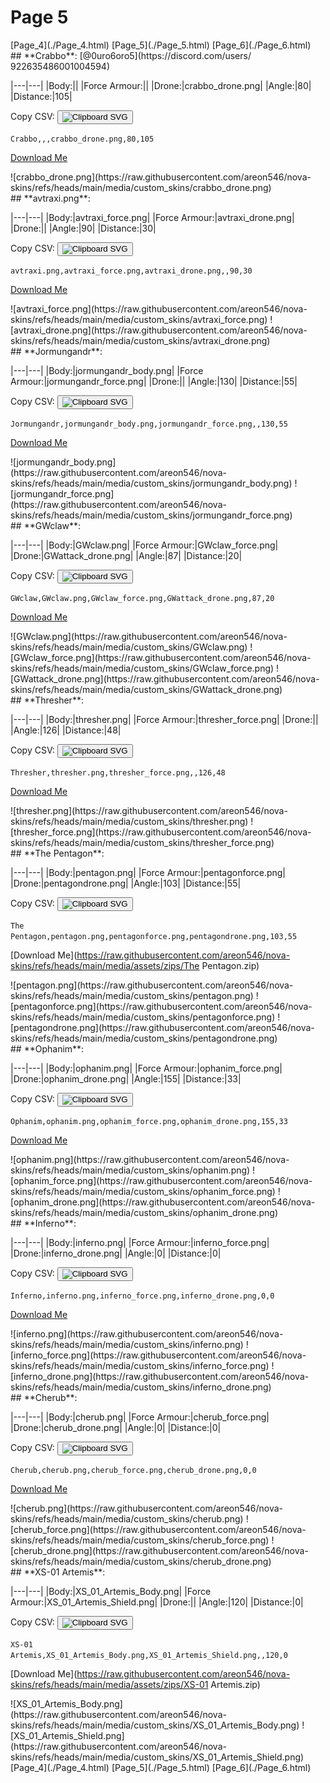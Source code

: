 # Page 5

<section class="nav">
[Page_4](./Page_4.html)
[Page_5](./Page_5.html)
[Page_6](./Page_6.html)
</section>
<section class='skins'>
<section class='skin'>
## **Crabbo**:
[@0uro6oro5](https://discord.com/users/ 922635486001004594)


|---|---|
|Body:||
|Force Armour:||
|Drone:|crabbo_drone.png|
|Angle:|80|
|Distance:|105|

Copy CSV: <button class='copier' csv='Crabbo,,,crabbo_drone.png,80,105'><img src='/static/svg/copy.svg' alt='Clipboard SVG'></img></button>

<code class='csv'>Crabbo,,,crabbo_drone.png,80,105</code>

[Download Me](https://raw.githubusercontent.com/areon546/nova-skins/refs/heads/main/media/assets/zips/Crabbo.zip)

<section class="media">
![crabbo_drone.png](https://raw.githubusercontent.com/areon546/nova-skins/refs/heads/main/media/custom_skins/crabbo_drone.png)

</section>
</section>
<section class='skin'>
## **avtraxi.png**:



|---|---|
|Body:|avtraxi_force.png|
|Force Armour:|avtraxi_drone.png|
|Drone:||
|Angle:|90|
|Distance:|30|

Copy CSV: <button class='copier' csv='avtraxi.png,avtraxi_force.png,avtraxi_drone.png,,90,30'><img src='/static/svg/copy.svg' alt='Clipboard SVG'></img></button>

<code class='csv'>avtraxi.png,avtraxi_force.png,avtraxi_drone.png,,90,30</code>

[Download Me](https://raw.githubusercontent.com/areon546/nova-skins/refs/heads/main/media/assets/zips/avtraxi.png.zip)

<section class="media">
![avtraxi_force.png](https://raw.githubusercontent.com/areon546/nova-skins/refs/heads/main/media/custom_skins/avtraxi_force.png)
![avtraxi_drone.png](https://raw.githubusercontent.com/areon546/nova-skins/refs/heads/main/media/custom_skins/avtraxi_drone.png)

</section>
</section>
<section class='skin'>
## **Jormungandr**:



|---|---|
|Body:|jormungandr_body.png|
|Force Armour:|jormungandr_force.png|
|Drone:||
|Angle:|130|
|Distance:|55|

Copy CSV: <button class='copier' csv='Jormungandr,jormungandr_body.png,jormungandr_force.png,,130,55'><img src='/static/svg/copy.svg' alt='Clipboard SVG'></img></button>

<code class='csv'>Jormungandr,jormungandr_body.png,jormungandr_force.png,,130,55</code>

[Download Me](https://raw.githubusercontent.com/areon546/nova-skins/refs/heads/main/media/assets/zips/Jormungandr.zip)

<section class="media">
![jormungandr_body.png](https://raw.githubusercontent.com/areon546/nova-skins/refs/heads/main/media/custom_skins/jormungandr_body.png)
![jormungandr_force.png](https://raw.githubusercontent.com/areon546/nova-skins/refs/heads/main/media/custom_skins/jormungandr_force.png)

</section>
</section>
<section class='skin'>
## **GWclaw**:



|---|---|
|Body:|GWclaw.png|
|Force Armour:|GWclaw_force.png|
|Drone:|GWattack_drone.png|
|Angle:|87|
|Distance:|20|

Copy CSV: <button class='copier' csv='GWclaw,GWclaw.png,GWclaw_force.png,GWattack_drone.png,87,20'><img src='/static/svg/copy.svg' alt='Clipboard SVG'></img></button>

<code class='csv'>GWclaw,GWclaw.png,GWclaw_force.png,GWattack_drone.png,87,20</code>

[Download Me](https://raw.githubusercontent.com/areon546/nova-skins/refs/heads/main/media/assets/zips/GWclaw.zip)

<section class="media">
![GWclaw.png](https://raw.githubusercontent.com/areon546/nova-skins/refs/heads/main/media/custom_skins/GWclaw.png)
![GWclaw_force.png](https://raw.githubusercontent.com/areon546/nova-skins/refs/heads/main/media/custom_skins/GWclaw_force.png)
![GWattack_drone.png](https://raw.githubusercontent.com/areon546/nova-skins/refs/heads/main/media/custom_skins/GWattack_drone.png)

</section>
</section>
<section class='skin'>
## **Thresher**:



|---|---|
|Body:|thresher.png|
|Force Armour:|thresher_force.png|
|Drone:||
|Angle:|126|
|Distance:|48|

Copy CSV: <button class='copier' csv='Thresher,thresher.png,thresher_force.png,,126,48'><img src='/static/svg/copy.svg' alt='Clipboard SVG'></img></button>

<code class='csv'>Thresher,thresher.png,thresher_force.png,,126,48</code>

[Download Me](https://raw.githubusercontent.com/areon546/nova-skins/refs/heads/main/media/assets/zips/Thresher.zip)

<section class="media">
![thresher.png](https://raw.githubusercontent.com/areon546/nova-skins/refs/heads/main/media/custom_skins/thresher.png)
![thresher_force.png](https://raw.githubusercontent.com/areon546/nova-skins/refs/heads/main/media/custom_skins/thresher_force.png)

</section>
</section>
<section class='skin'>
## **The Pentagon**:



|---|---|
|Body:|pentagon.png|
|Force Armour:|pentagonforce.png|
|Drone:|pentagondrone.png|
|Angle:|103|
|Distance:|55|

Copy CSV: <button class='copier' csv='The Pentagon,pentagon.png,pentagonforce.png,pentagondrone.png,103,55'><img src='/static/svg/copy.svg' alt='Clipboard SVG'></img></button>

<code class='csv'>The Pentagon,pentagon.png,pentagonforce.png,pentagondrone.png,103,55</code>

[Download Me](https://raw.githubusercontent.com/areon546/nova-skins/refs/heads/main/media/assets/zips/The Pentagon.zip)

<section class="media">
![pentagon.png](https://raw.githubusercontent.com/areon546/nova-skins/refs/heads/main/media/custom_skins/pentagon.png)
![pentagonforce.png](https://raw.githubusercontent.com/areon546/nova-skins/refs/heads/main/media/custom_skins/pentagonforce.png)
![pentagondrone.png](https://raw.githubusercontent.com/areon546/nova-skins/refs/heads/main/media/custom_skins/pentagondrone.png)

</section>
</section>
<section class='skin'>
## **Ophanim**:



|---|---|
|Body:|ophanim.png|
|Force Armour:|ophanim_force.png|
|Drone:|ophanim_drone.png|
|Angle:|155|
|Distance:|33|

Copy CSV: <button class='copier' csv='Ophanim,ophanim.png,ophanim_force.png,ophanim_drone.png,155,33'><img src='/static/svg/copy.svg' alt='Clipboard SVG'></img></button>

<code class='csv'>Ophanim,ophanim.png,ophanim_force.png,ophanim_drone.png,155,33</code>

[Download Me](https://raw.githubusercontent.com/areon546/nova-skins/refs/heads/main/media/assets/zips/Ophanim.zip)

<section class="media">
![ophanim.png](https://raw.githubusercontent.com/areon546/nova-skins/refs/heads/main/media/custom_skins/ophanim.png)
![ophanim_force.png](https://raw.githubusercontent.com/areon546/nova-skins/refs/heads/main/media/custom_skins/ophanim_force.png)
![ophanim_drone.png](https://raw.githubusercontent.com/areon546/nova-skins/refs/heads/main/media/custom_skins/ophanim_drone.png)

</section>
</section>
<section class='skin'>
## **Inferno**:



|---|---|
|Body:|inferno.png|
|Force Armour:|inferno_force.png|
|Drone:|inferno_drone.png|
|Angle:|0|
|Distance:|0|

Copy CSV: <button class='copier' csv='Inferno,inferno.png,inferno_force.png,inferno_drone.png,0,0'><img src='/static/svg/copy.svg' alt='Clipboard SVG'></img></button>

<code class='csv'>Inferno,inferno.png,inferno_force.png,inferno_drone.png,0,0</code>

[Download Me](https://raw.githubusercontent.com/areon546/nova-skins/refs/heads/main/media/assets/zips/Inferno.zip)

<section class="media">
![inferno.png](https://raw.githubusercontent.com/areon546/nova-skins/refs/heads/main/media/custom_skins/inferno.png)
![inferno_force.png](https://raw.githubusercontent.com/areon546/nova-skins/refs/heads/main/media/custom_skins/inferno_force.png)
![inferno_drone.png](https://raw.githubusercontent.com/areon546/nova-skins/refs/heads/main/media/custom_skins/inferno_drone.png)

</section>
</section>
<section class='skin'>
## **Cherub**:



|---|---|
|Body:|cherub.png|
|Force Armour:|cherub_force.png|
|Drone:|cherub_drone.png|
|Angle:|0|
|Distance:|0|

Copy CSV: <button class='copier' csv='Cherub,cherub.png,cherub_force.png,cherub_drone.png,0,0'><img src='/static/svg/copy.svg' alt='Clipboard SVG'></img></button>

<code class='csv'>Cherub,cherub.png,cherub_force.png,cherub_drone.png,0,0</code>

[Download Me](https://raw.githubusercontent.com/areon546/nova-skins/refs/heads/main/media/assets/zips/Cherub.zip)

<section class="media">
![cherub.png](https://raw.githubusercontent.com/areon546/nova-skins/refs/heads/main/media/custom_skins/cherub.png)
![cherub_force.png](https://raw.githubusercontent.com/areon546/nova-skins/refs/heads/main/media/custom_skins/cherub_force.png)
![cherub_drone.png](https://raw.githubusercontent.com/areon546/nova-skins/refs/heads/main/media/custom_skins/cherub_drone.png)

</section>
</section>
<section class='skin'>
## **XS-01 Artemis**:



|---|---|
|Body:|XS_01_Artemis_Body.png|
|Force Armour:|XS_01_Artemis_Shield.png|
|Drone:||
|Angle:|120|
|Distance:|0|

Copy CSV: <button class='copier' csv='XS-01 Artemis,XS_01_Artemis_Body.png,XS_01_Artemis_Shield.png,,120,0'><img src='/static/svg/copy.svg' alt='Clipboard SVG'></img></button>

<code class='csv'>XS-01 Artemis,XS_01_Artemis_Body.png,XS_01_Artemis_Shield.png,,120,0</code>

[Download Me](https://raw.githubusercontent.com/areon546/nova-skins/refs/heads/main/media/assets/zips/XS-01 Artemis.zip)

<section class="media">
![XS_01_Artemis_Body.png](https://raw.githubusercontent.com/areon546/nova-skins/refs/heads/main/media/custom_skins/XS_01_Artemis_Body.png)
![XS_01_Artemis_Shield.png](https://raw.githubusercontent.com/areon546/nova-skins/refs/heads/main/media/custom_skins/XS_01_Artemis_Shield.png)

</section>
</section>
</section
<section class="nav">
[Page_4](./Page_4.html)
[Page_5](./Page_5.html)
[Page_6](./Page_6.html)
</section>